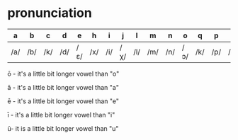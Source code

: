 # pronunciation

a|b|c|d|e|h|i|j|l|m|n|o|q|p|s|t|u|x|z
--|--|--|--|--|--|--|--|--|--|--|--|--|--|--|--|--|--|--
/a/|/b/|/k/|/d/|/ɛ/|/x/|/i/|/χ/|/l/|/m/|/n/|/ɔ/|/k/|/p/|/s/|/t/|/u/|/ʃ/|/t͡s/

ō - it's a little bit longer vowel than "o"

ā - it's a little bit longer vowel than "a"

ē - it's a little bit longer vowel than "e"

ī - it's a little bit longer vowel than "i"

ū- it is a little bit longer vowel than "u"


